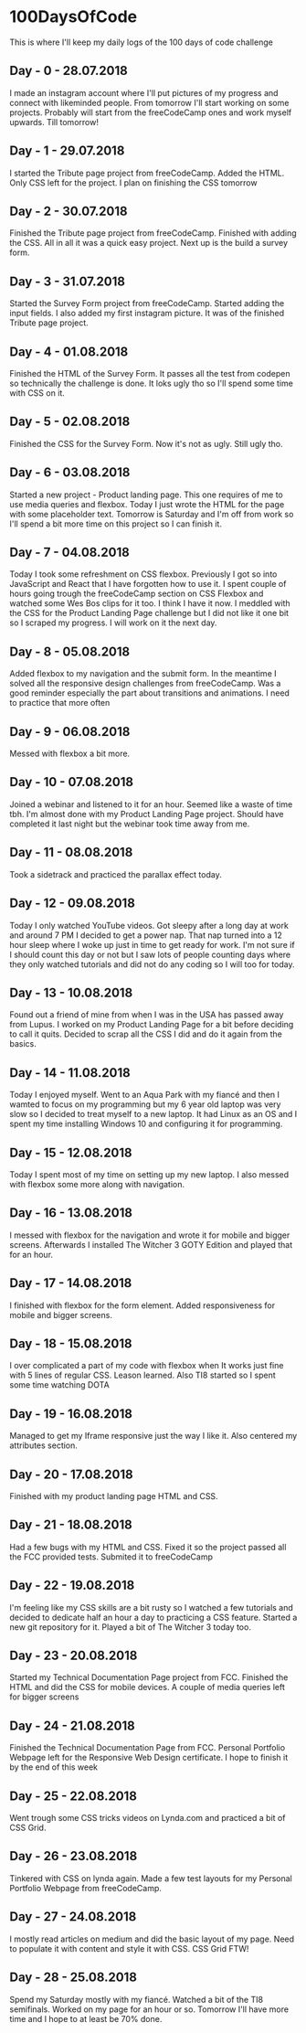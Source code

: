 # 100DaysOfCode
This is where I'll keep my daily logs of the 100 days of code challenge

## Day - 0 - 28.07.2018
I made an instagram account where I'll put pictures of my progress and connect with likeminded people.
From tomorrow I'll start working on some projects. Probably will start from the freeCodeCamp ones and work myself upwards. Till tomorrow!

## Day - 1 - 29.07.2018
I started the Tribute page project from freeCodeCamp. Added the HTML. Only CSS left for the project. I plan on finishing the CSS tomorrow

## Day - 2 - 30.07.2018
Finished the Tribute page project from freeCodeCamp.
Finished with adding the CSS. All in all it was a quick easy project. Next up is the build a survey form.

## Day - 3 - 31.07.2018
Started the Survey Form project from freeCodeCamp.
Started adding the input fields. I also added my first instagram picture. It was of the finished Tribute page project.

## Day - 4 - 01.08.2018
Finished the HTML of the Survey Form. It passes all the test from codepen so technically the challenge is done. It loks ugly tho so I'll spend some time with CSS on it.

## Day - 5 - 02.08.2018
Finished the CSS for the Survey Form. Now it's not as ugly. Still ugly tho.

## Day - 6 - 03.08.2018
Started a new project - Product landing page. This one requires of me to use media queries and flexbox. Today I just wrote the HTML for the page with some placeholder text. Tomorrow is Saturday and I'm off from work so I'll spend a bit more time on this project so I can finish it. 

## Day - 7 - 04.08.2018
Today I took some refreshment on CSS flexbox. Previously I got so into JavaScript and React that I have forgotten how to use it. I spent couple of hours going trough the freeCodeCamp section on CSS Flexbox and watched some Wes Bos clips for it too. I think I have it now. I meddled with the CSS for the Product Landing Page challenge but I did not like it one bit so I scraped my progress. I will work on it the next day.

## Day - 8 - 05.08.2018
Added flexbox to my navigation and the submit form. In the meantime I solved all the responsive design challenges from freeCodeCamp. Was a good reminder especially the part about transitions and animations. I need to practice that more often

## Day - 9 - 06.08.2018
Messed with flexbox a bit more.

## Day - 10 - 07.08.2018
Joined a webinar and listened to it for an hour. Seemed like a waste of time tbh. I'm almost done with my Product Landing Page project. Should have completed it last night but the webinar took time away from me.

## Day - 11 - 08.08.2018
Took a sidetrack and practiced the parallax effect today.

## Day - 12 - 09.08.2018
Today I only watched YouTube videos. Got sleepy after a long day at work and around 7 PM I decided to get a power nap. That nap turned into a 12 hour sleep where I woke up just in time to get ready for work. I'm not sure if I should count this day or not but I saw lots of people counting days where they only watched tutorials and did not do any coding so I will too for today.

## Day - 13 - 10.08.2018
Found out a friend of mine from when I was in the USA has passed away from Lupus. I worked on my Product Landing Page for a bit before deciding to call it quits. Decided to scrap all the CSS I did and do it again from the basics. 

## Day - 14 - 11.08.2018
Today I enjoyed myself. Went to an Aqua Park with my fiancé and then I wamted to focus on my programming but my 6 year old laptop was very slow so I decided to treat myself to a new laptop. It had Linux as an OS and I spent my time installing Windows 10 and configuring it for programming.

## Day - 15 - 12.08.2018
Today I spent most of my time on setting up my new laptop. I also messed with flexbox some more along with navigation.

## Day - 16 - 13.08.2018
I messed with flexbox for the navigation and wrote it for mobile and bigger screens. Afterwards I installed The Witcher 3 GOTY Edition and played that for an hour.

## Day - 17 - 14.08.2018
I finished with flexbox for the form element. Added responsiveness for mobile and bigger screens.

## Day - 18 - 15.08.2018
I over complicated a part of my code with flexbox when It works just fine with 5 lines of regular CSS. Leason learned. Also TI8 started so I spent some time watching DOTA

## Day - 19 - 16.08.2018
Managed to get my Iframe responsive just the way I like it. Also centered my attributes section.

## Day - 20 - 17.08.2018
Finished with my product landing page HTML and CSS.

## Day - 21 - 18.08.2018
Had a few bugs with my HTML and CSS. Fixed it so the project passed all the FCC provided tests. Submited it to freeCodeCamp

## Day - 22 - 19.08.2018
I'm feeling like my CSS skills are a bit rusty so I watched a few tutorials and decided to dedicate half an hour a day to practicing a CSS feature. Started a new git repository for it. Played a bit of The Witcher 3 today too.

## Day - 23 - 20.08.2018
Started my Technical Documentation Page project from FCC. Finished the HTML and did the CSS for mobile devices. A couple of media queries left for bigger screens

## Day - 24 - 21.08.2018
Finished the Technical Documentation Page from FCC. Personal Portfolio Webpage left for the Responsive Web Design certificate. I hope to finish it by the end of this week

## Day - 25 - 22.08.2018
Went trough some CSS tricks videos on Lynda.com and practiced a bit of CSS Grid. 

## Day - 26 - 23.08.2018
Tinkered with CSS on lynda again. Made a few test layouts for my Personal Portfolio Webpage from freeCodeCamp.

## Day - 27 - 24.08.2018
I mostly read articles on medium and did the basic layout of my page. Need to populate it with content and style it with CSS. CSS Grid FTW!

## Day - 28 - 25.08.2018
Spend my Saturday mostly with my fiancé. Watched a bit of the TI8 semifinals. Worked on my page for an hour or so. Tomorrow I'll have more time and I hope to at least be 70% done.
